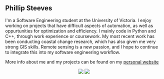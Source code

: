 ## Phillip Steeves

I'm a Software Engineering student at the University of Victoria. I enjoy working on projects that have difficult aspects of automation, as well as oppurtunities for optimization and efficiency. I mainly code in Python and C++, through work experience or coursework. My most recent work has been conducting coastal change research, which has also given me very strong GIS skills. Remote sensing is a new passion, and I hope to continue to integrate this into my software engineering workflow.

More info about me and my projects can be found on my [personal website](https://phillipsteeves.com/)

<!--
**phillipjws/phillipjws** is a ✨ _special_ ✨ repository because its `README.md` (this file) appears on your GitHub profile.

Here are some ideas to get you started:

- 🔭 I’m currently working on ...
- 🌱 I’m currently learning ...
- 👯 I’m looking to collaborate on ...
- 🤔 I’m looking for help with ...
- 💬 Ask me about ...
- 📫 How to reach me: ...
- 😄 Pronouns: ...
- ⚡ Fun fact: ...
-->

<p align="center">
  <img src="[https://github-readme-stats.vercel.app](https://github-readme-stats-one-liart-50.vercel.app/api?username=phillipjws&show_icons=true&count_private=true&hide=stars"/>
  <img src="[https://github-readme-stats.vercel.app](https://github-readme-stats-one-liart-50.vercel.app/api/top-langs/?username=phillipjws&show_icons=true&count_private=true"/>
</p>

